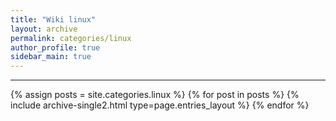 ```yaml
---
title: "Wiki linux"
layout: archive
permalink: categories/linux
author_profile: true
sidebar_main: true
---
```


<!-- 공백이 포함되어 있는 카테고리 이름의 경우 site.categories.['a b c'] 이런식으로! -->

***

{% assign posts = site.categories.linux %}
{% for post in posts %} {% include archive-single2.html type=page.entries_layout %} {% endfor %}
